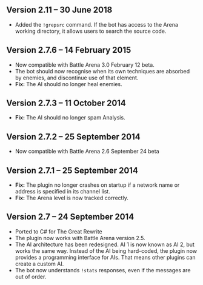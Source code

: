 Version 2.11 – 30 June 2018
---------------------------
* Added the `!grepsrc` command. If the bot has access to the Arena working directory, it allows users to search the source code.

Version 2.7.6 – 14 February 2015
--------------------------------

* Now compatible with Battle Arena 3.0 February 12 beta.
* The bot should now recognise when its own techniques are absorbed by enemies, and discontinue use of that element.
* **Fix:** The AI should no longer heal enemies.

Version 2.7.3 – 11 October 2014
-------------------------------

* **Fix:** The AI should no longer spam Analysis.

Version 2.7.2 – 25 September 2014
---------------------------------

* Now compatible with Battle Arena 2.6 September 24 beta

Version 2.7.1 – 25 September 2014
---------------------------------

* **Fix:** The plugin no longer crashes on startup if a network name or address is specified in its channel list.
* **Fix:** The Arena level is now tracked correctly.

Version 2.7 – 24 September 2014
-------------------------------

* Ported to C# for The Great Rewrite
* The plugin now works with Battle Arena version 2.5.
* The AI architecture has been redesigned. AI 1 is now known as AI 2, but works the same way. Instead of the AI being hard-coded, the plugin now provides a programming interface for AIs. That means other plugins can create a custom AI.
* The bot now understands `!stats` responses, even if the messages are out of order.
